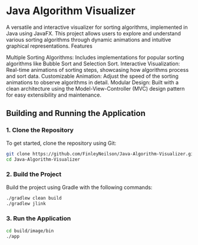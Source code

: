 # Java Algorithm Visualizer

A versatile and interactive visualizer for sorting algorithms, implemented in Java using JavaFX. This project allows users to explore and understand various sorting algorithms through dynamic animations and intuitive graphical representations.
Features

Multiple Sorting Algorithms: Includes implementations for popular sorting algorithms like Bubble Sort and Selection Sort.
Interactive Visualization: Real-time animations of sorting steps, showcasing how algorithms process and sort data.
Customizable Animation: Adjust the speed of the sorting animations to observe algorithms in detail.
Modular Design: Built with a clean architecture using the Model-View-Controller (MVC) design pattern for easy extensibility and maintenance.

## Building and Running the Application

### 1. Clone the Repository

To get started, clone the repository using Git:

```bash
git clone https://github.com/FinleyNeilson/Java-Algorithm-Visualizer.git
cd Java-Algorithm-Visualizer
```
### 2. Build the Project

Build the project using Gradle with the following commands:

```bash
./gradlew clean build
./gradlew jlink
```

### 3. Run the Application

```bash
cd build/image/bin
./app
```
